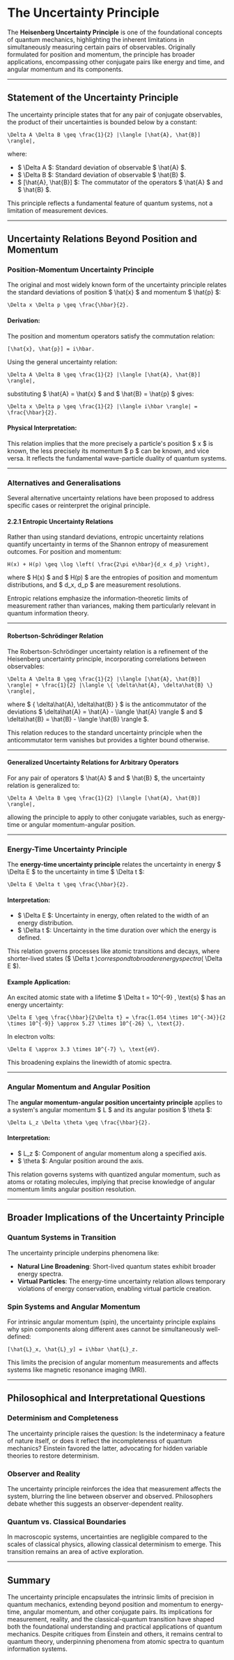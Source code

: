 # The Uncertainty Principle

The **Heisenberg Uncertainty Principle** is one of the foundational concepts of quantum mechanics, highlighting the inherent limitations in simultaneously measuring certain pairs of observables. Originally formulated for position and momentum, the principle has broader applications, encompassing other conjugate pairs like energy and time, and angular momentum and its components.

---

## Statement of the Uncertainty Principle

The uncertainty principle states that for any pair of conjugate observables, the product of their uncertainties is bounded below by a constant:
```{math}
\Delta A \Delta B \geq \frac{1}{2} |\langle [\hat{A}, \hat{B}] \rangle|,
```
where:
- $ \Delta A $: Standard deviation of observable $ \hat{A} $.
- $ \Delta B $: Standard deviation of observable $ \hat{B} $.
- $ [\hat{A}, \hat{B}] $: The commutator of the operators $ \hat{A} $ and $ \hat{B} $.

This principle reflects a fundamental feature of quantum systems, not a limitation of measurement devices.

---

## Uncertainty Relations Beyond Position and Momentum

### Position-Momentum Uncertainty Principle

The original and most widely known form of the uncertainty principle relates the standard deviations of position $ \hat{x} $ and momentum $ \hat{p} $:
```{math}
\Delta x \Delta p \geq \frac{\hbar}{2}.
```

#### Derivation:
The position and momentum operators satisfy the commutation relation:
```{math}
[\hat{x}, \hat{p}] = i\hbar.
```

Using the general uncertainty relation:
```{math}
\Delta A \Delta B \geq \frac{1}{2} |\langle [\hat{A}, \hat{B}] \rangle|,
```
substituting $ \hat{A} = \hat{x} $ and $ \hat{B} = \hat{p} $ gives:
```{math}
\Delta x \Delta p \geq \frac{1}{2} |\langle i\hbar \rangle| = \frac{\hbar}{2}.
```

#### Physical Interpretation:
This relation implies that the more precisely a particle's position $ x $ is known, the less precisely its momentum $ p $ can be known, and vice versa. It reflects the fundamental wave-particle duality of quantum systems.

---

### Alternatives and Generalisations

Several alternative uncertainty relations have been proposed to address specific cases or reinterpret the original principle.

#### 2.2.1 Entropic Uncertainty Relations
Rather than using standard deviations, entropic uncertainty relations quantify uncertainty in terms of the Shannon entropy of measurement outcomes. For position and momentum:
```{math}
H(x) + H(p) \geq \log \left( \frac{2\pi e\hbar}{d_x d_p} \right),
```
where $ H(x) $ and $ H(p) $ are the entropies of position and momentum distributions, and $ d_x, d_p $ are measurement resolutions.

Entropic relations emphasize the information-theoretic limits of measurement rather than variances, making them particularly relevant in quantum information theory.

---

#### Robertson-Schrödinger Relation
The Robertson-Schrödinger uncertainty relation is a refinement of the Heisenberg uncertainty principle, incorporating correlations between observables:
```{math}
\Delta A \Delta B \geq \frac{1}{2} |\langle [\hat{A}, \hat{B}] \rangle| + \frac{1}{2} |\langle \{ \delta\hat{A}, \delta\hat{B} \} \rangle|,
```
where $ \{ \delta\hat{A}, \delta\hat{B} \} $ is the anticommutator of the deviations $ \delta\hat{A} = \hat{A} - \langle \hat{A} \rangle $ and $ \delta\hat{B} = \hat{B} - \langle \hat{B} \rangle $.

This relation reduces to the standard uncertainty principle when the anticommutator term vanishes but provides a tighter bound otherwise.

---

#### Generalized Uncertainty Relations for Arbitrary Operators
For any pair of operators $ \hat{A} $ and $ \hat{B} $, the uncertainty relation is generalized to:
```{math}
\Delta A \Delta B \geq \frac{1}{2} |\langle [\hat{A}, \hat{B}] \rangle|,
```
allowing the principle to apply to other conjugate variables, such as energy-time or angular momentum-angular position.

---

### Energy-Time Uncertainty Principle

The **energy-time uncertainty principle** relates the uncertainty in energy $ \Delta E $ to the uncertainty in time $ \Delta t $:
```{math}
\Delta E \Delta t \geq \frac{\hbar}{2}.
```

#### Interpretation:
- $ \Delta E $: Uncertainty in energy, often related to the width of an energy distribution.
- $ \Delta t $: Uncertainty in the time duration over which the energy is defined.

This relation governs processes like atomic transitions and decays, where shorter-lived states ($ \Delta t $) correspond to broader energy spectra ($ \Delta E $).

#### Example Application:
An excited atomic state with a lifetime $ \Delta t = 10^{-9} \, \text{s} $ has an energy uncertainty:
```{math}
\Delta E \geq \frac{\hbar}{2\Delta t} = \frac{1.054 \times 10^{-34}}{2 \times 10^{-9}} \approx 5.27 \times 10^{-26} \, \text{J}.
```

In electron volts:
```{math}
\Delta E \approx 3.3 \times 10^{-7} \, \text{eV}.
```

This broadening explains the linewidth of atomic spectra.

---

### Angular Momentum and Angular Position

The **angular momentum-angular position uncertainty principle** applies to a system's angular momentum $ L $ and its angular position $ \theta $:
```{math}
\Delta L_z \Delta \theta \geq \frac{\hbar}{2}.
```

#### Interpretation:
- $ L_z $: Component of angular momentum along a specified axis.
- $ \theta $: Angular position around the axis.

This relation governs systems with quantized angular momentum, such as atoms or rotating molecules, implying that precise knowledge of angular momentum limits angular position resolution.

---

## Broader Implications of the Uncertainty Principle

### Quantum Systems in Transition

The uncertainty principle underpins phenomena like:
- **Natural Line Broadening**: Short-lived quantum states exhibit broader energy spectra.
- **Virtual Particles**: The energy-time uncertainty relation allows temporary violations of energy conservation, enabling virtual particle creation.

### Spin Systems and Angular Momentum

For intrinsic angular momentum (spin), the uncertainty principle explains why spin components along different axes cannot be simultaneously well-defined:
```{math}
[\hat{L}_x, \hat{L}_y] = i\hbar \hat{L}_z.
```

This limits the precision of angular momentum measurements and affects systems like magnetic resonance imaging (MRI).

---

## Philosophical and Interpretational Questions

### Determinism and Completeness

The uncertainty principle raises the question: Is the indeterminacy a feature of nature itself, or does it reflect the incompleteness of quantum mechanics? Einstein favored the latter, advocating for hidden variable theories to restore determinism.

### Observer and Reality

The uncertainty principle reinforces the idea that measurement affects the system, blurring the line between observer and observed. Philosophers debate whether this suggests an observer-dependent reality.

### Quantum vs. Classical Boundaries

In macroscopic systems, uncertainties are negligible compared to the scales of classical physics, allowing classical determinism to emerge. This transition remains an area of active exploration.

---

## Summary

The uncertainty principle encapsulates the intrinsic limits of precision in quantum mechanics, extending beyond position and momentum to energy-time, angular momentum, and other conjugate pairs. Its implications for measurement, reality, and the classical-quantum transition have shaped both the foundational understanding and practical applications of quantum mechanics. Despite critiques from Einstein and others, it remains central to quantum theory, underpinning phenomena from atomic spectra to quantum information systems.